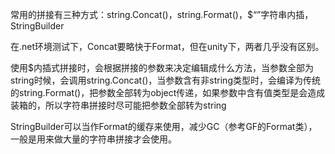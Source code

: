 常用的拼接有三种方式：string.Concat()，string.Format()，$“”字符串内插，StringBuilder

在.net环境测试下，Concat要略快于Format，但在unity下，两者几乎没有区别。

使用$内插式拼接时，会根据拼接的参数来决定编辑成什么方法，当参数全部为string时候，会调用string.Concat()，当参数含有非string类型时，会编译为传统的string.Format()，把参数全部转为object传递，如果参数中含有值类型是会造成装箱的，所以字符串拼接时尽可能把参数全部转为string

StringBuilder可以当作Format的缓存来使用，减少GC（参考GF的Format类），一般是用来做大量的字符串拼接才会使用。

